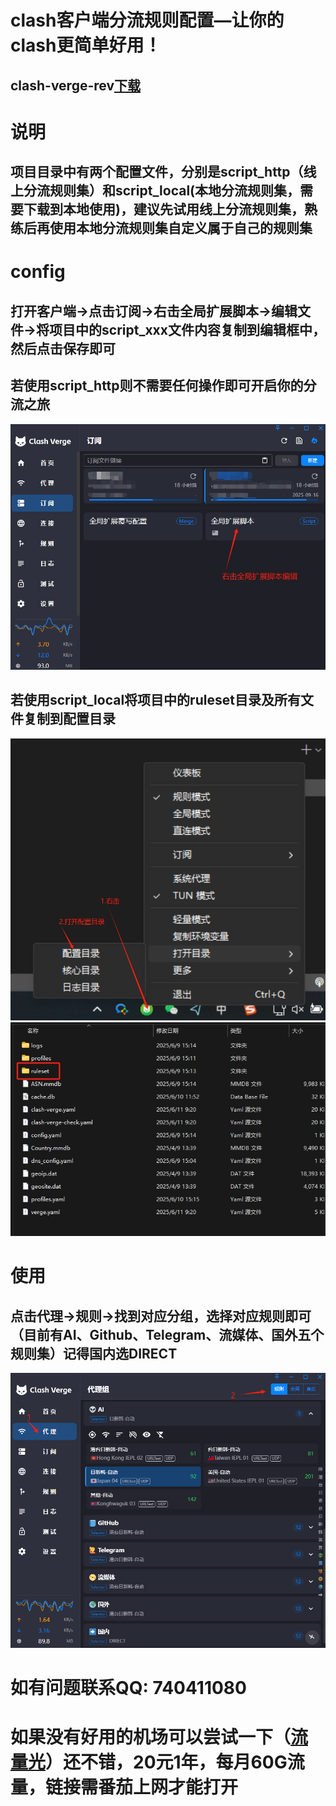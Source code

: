 # clash客户端分流规则配置—让你的clash更简单好用！
## clash-verge-rev[下载](https://github.com/clash-verge-rev/clash-verge-rev/releases)

# 说明
## 项目目录中有两个配置文件，分别是script_http（线上分流规则集）和script_local(本地分流规则集，需要下载到本地使用)，建议先试用线上分流规则集，熟练后再使用本地分流规则集自定义属于自己的规则集

# config
## 打开客户端->点击订阅->右击全局扩展脚本->编辑文件->将项目中的script_xxx文件内容复制到编辑框中，然后点击保存即可
## 若使用script_http则不需要任何操作即可开启你的分流之旅
![预览](./img/img1.png)
## 若使用script_local将项目中的ruleset目录及所有文件复制到配置目录
![预览](./img/img2.png)
![预览](./img/img3.png)

# 使用
## 点击代理->规则->找到对应分组，选择对应规则即可（目前有AI、Github、Telegram、流媒体、国外五个规则集）记得国内选DIRECT
![预览](./img/img4.png)
## 

# 如有问题联系QQ: 740411080

# 如果没有好用的机场可以尝试一下（[流量光](https://llgjc1.com/#/register?code=ZC9Klt1L)）还不错，20元1年，每月60G流量，链接需番茄上网才能打开